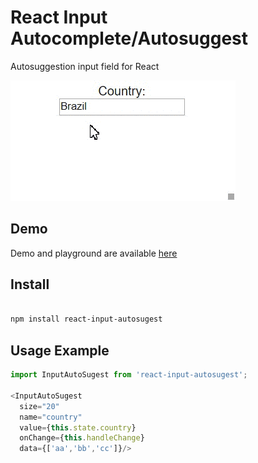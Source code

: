 # React Input Autocomplete/Autosuggest
Autosuggestion input field for React

[![react-input-autosugest](https://github.com//vinils/react-input-autosugest/blob/releaseCandidate/public/sample.gif?raw=true)](https://github.com/vinils/react-input-autosugest/)

## Demo
Demo and playground are available [here](https://vinils.github.io/react-input-autosugest/)

## Install




```bash

npm install react-input-autosugest
```

## Usage Example
```JavaScript
import InputAutoSugest from 'react-input-autosugest';

<InputAutoSugest
  size="20"
  name="country"
  value={this.state.country}
  onChange={this.handleChange}
  data={['aa','bb','cc']}/>
```
